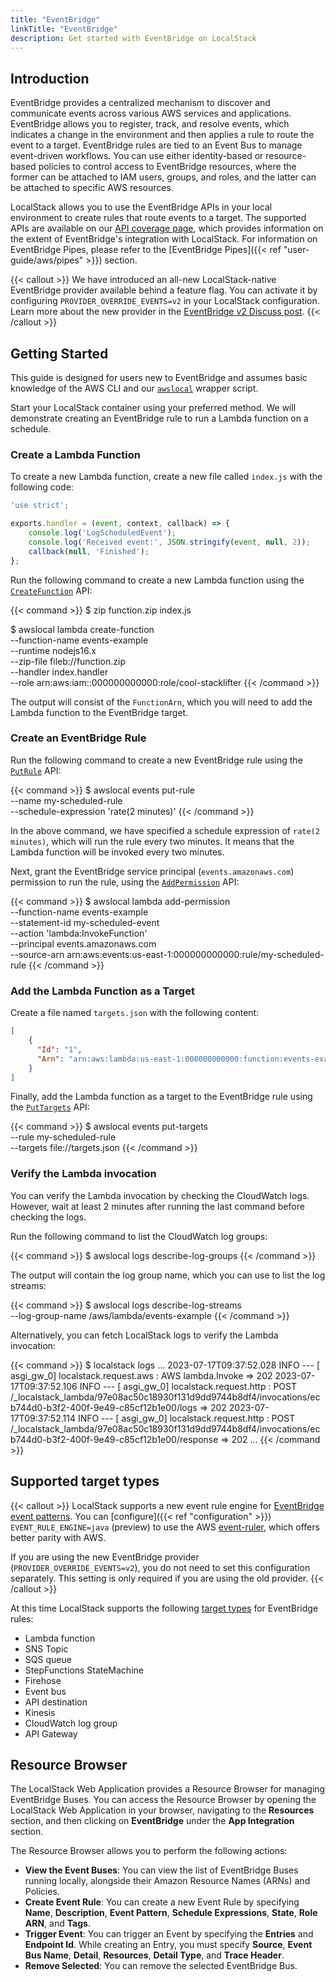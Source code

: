 ```yaml
---
title: "EventBridge"
linkTitle: "EventBridge"
description: Get started with EventBridge on LocalStack
---
```


## Introduction

EventBridge provides a centralized mechanism to discover and communicate events across various AWS services and applications.
EventBridge allows you to register, track, and resolve events, which indicates a change in the environment and then applies a rule to route the event to a target.
EventBridge rules are tied to an Event Bus to manage event-driven workflows.
You can use either identity-based or resource-based policies to control access to EventBridge resources, where the former can be attached to IAM users, groups, and roles, and the latter can be attached to specific AWS resources.

LocalStack allows you to use the EventBridge APIs in your local environment to create rules that route events to a target.
The supported APIs are available on our [API coverage page](https://docs.localstack.cloud/references/coverage/coverage_events/), which provides information on the extent of EventBridge's integration with LocalStack.
For information on EventBridge Pipes, please refer to the [EventBridge Pipes]({{< ref "user-guide/aws/pipes" >}}) section.

{{< callout >}}
We have introduced an all-new LocalStack-native EventBridge provider available behind a feature flag.
You can activate it by configuring `PROVIDER_OVERRIDE_EVENTS=v2` in your LocalStack configuration.
Learn more about the new provider in the [EventBridge v2 Discuss post](https://discuss.localstack.cloud/t/introducing-eventbridge-v2-in-localstack/946).
{{< /callout >}}

## Getting Started

This guide is designed for users new to EventBridge and assumes basic knowledge of the AWS CLI and our [`awslocal`](https://github.com/localstack/awscli-local) wrapper script.

Start your LocalStack container using your preferred method.
We will demonstrate creating an EventBridge rule to run a Lambda function on a schedule.

### Create a Lambda Function

To create a new Lambda function, create a new file called `index.js` with the following code:

```js
'use strict';

exports.handler = (event, context, callback) => {
    console.log('LogScheduledEvent');
    console.log('Received event:', JSON.stringify(event, null, 2));
    callback(null, 'Finished');
};
```

Run the following command to create a new Lambda function using the [`CreateFunction`](https://docs.aws.amazon.com/cli/latest/reference/lambda/create-function.html) API:

{{< command >}}
$ zip function.zip index.js

$ awslocal lambda create-function \
    --function-name events-example \
    --runtime nodejs16.x \
    --zip-file fileb://function.zip \
    --handler index.handler \
    --role arn:aws:iam::000000000000:role/cool-stacklifter
{{< /command >}}

The output will consist of the `FunctionArn`, which you will need to add the Lambda function to the EventBridge target.

### Create an EventBridge Rule

Run the following command to create a new EventBridge rule using the [`PutRule`](https://docs.aws.amazon.com/cli/latest/reference/events/put-rule.html) API:

{{< command >}}
$ awslocal events put-rule \
    --name my-scheduled-rule \
    --schedule-expression 'rate(2 minutes)'
{{< /command >}}

In the above command, we have specified a schedule expression of `rate(2 minutes)`, which will run the rule every two minutes.
It means that the Lambda function will be invoked every two minutes.

Next, grant the EventBridge service principal (`events.amazonaws.com`) permission to run the rule, using the [`AddPermission`](https://docs.aws.amazon.com/cli/latest/reference/events/add-permission.html) API:

{{< command >}}
$ awslocal lambda add-permission \
    --function-name events-example \
    --statement-id my-scheduled-event \
    --action 'lambda:InvokeFunction' \
    --principal events.amazonaws.com \
    --source-arn arn:aws:events:us-east-1:000000000000:rule/my-scheduled-rule
{{< /command >}}

### Add the Lambda Function as a Target

Create a file named `targets.json` with the following content:

```json
[
    {
      "Id": "1", 
      "Arn": "arn:aws:lambda:us-east-1:000000000000:function:events-example"
    }
]
```

Finally, add the Lambda function as a target to the EventBridge rule using the [`PutTargets`](https://docs.aws.amazon.com/cli/latest/reference/events/put-targets.html) API:

{{< command >}}
$ awslocal events put-targets \
    --rule my-scheduled-rule \
    --targets file://targets.json
{{< /command >}}

### Verify the Lambda invocation

You can verify the Lambda invocation by checking the CloudWatch logs.
However, wait at least 2 minutes after running the last command before checking the logs.

Run the following command to list the CloudWatch log groups:

{{< command >}}
$ awslocal logs describe-log-groups
{{< /command >}}

The output will contain the log group name, which you can use to list the log streams:

{{< command >}}
$ awslocal logs describe-log-streams \
    --log-group-name /aws/lambda/events-example
{{< /command >}}

Alternatively, you can fetch LocalStack logs to verify the Lambda invocation:

{{< command >}}
$ localstack logs
...
2023-07-17T09:37:52.028  INFO --- [   asgi_gw_0] localstack.request.aws     : AWS lambda.Invoke => 202
2023-07-17T09:37:52.106  INFO --- [   asgi_gw_0] localstack.request.http    : POST /_localstack_lambda/97e08ac50c18930f131d9dd9744b8df4/invocations/ecb744d0-b3f2-400f-9e49-c85cf12b1e00/logs => 202
2023-07-17T09:37:52.114  INFO --- [   asgi_gw_0] localstack.request.http    : POST /_localstack_lambda/97e08ac50c18930f131d9dd9744b8df4/invocations/ecb744d0-b3f2-400f-9e49-c85cf12b1e00/response => 202
...
{{< /command >}}

## Supported target types

{{< callout >}}
LocalStack supports a new event rule engine for [EventBridge event patterns](https://docs.aws.amazon.com/eventbridge/latest/userguide/eb-event-patterns.html).
You can [configure]({{< ref "configuration" >}}) `EVENT_RULE_ENGINE=java` (preview) to use the AWS [event-ruler](https://github.com/aws/event-ruler), which offers better parity with AWS.

If you are using the new EventBridge provider (`PROVIDER_OVERRIDE_EVENTS=v2`), you do not need to set this configuration separately. This setting is only required if you are using the old provider.
{{< /callout >}}

At this time LocalStack supports the following [target types](https://docs.aws.amazon.com/eventbridge/latest/userguide/eb-targets.html#eb-console-targets) for EventBridge rules:

- Lambda function
- SNS Topic
- SQS queue
- StepFunctions StateMachine
- Firehose
- Event bus
- API destination
- Kinesis
- CloudWatch log group
- API Gateway

## Resource Browser

The LocalStack Web Application provides a Resource Browser for managing EventBridge Buses.
You can access the Resource Browser by opening the LocalStack Web Application in your browser, navigating to the **Resources** section, and then clicking on **EventBridge** under the **App Integration** section.

The Resource Browser allows you to perform the following actions:

- **View the Event Buses**: You can view the list of EventBridge Buses running locally, alongside their Amazon Resource Names (ARNs) and Policies.
- **Create Event Rule**: You can create a new Event Rule by specifying **Name**, **Description**, **Event Pattern**, **Schedule Expressions**, **State**, **Role ARN**, and **Tags**.
- **Trigger Event**: You can trigger an Event by specifying the **Entries** and **Endpoint Id**.
  While creating an Entry, you must specify **Source**, **Event Bus Name**, **Detail**, **Resources**, **Detail Type**, and **Trace Header**.
- **Remove Selected**: You can remove the selected EventBridge Bus.
